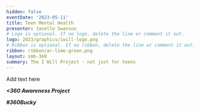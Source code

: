 ```yaml
---
hidden: false
eventDate: '2023-05-11'
title: Teen Mental Health
presenter: Janelle Swanson
# Logo is optional. If no logo, delete the line or comment it out.
logo: 2023/graphics/iwill-logo.png
# Ribbon is optional. If no ribbon, delete the line or comment it out.
ribbon: ribbon/ar-lime-green.png
layout: smb-360
summary: The I Will Project - not just for teens
---
```


Add text here

***<span class="C(red)">&lt;3</span>60 Awareness Project***

***<span class="C(red)">#360Bucky</span>***



